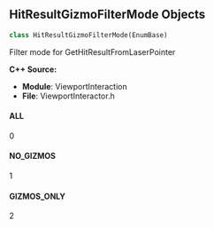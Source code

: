 ## HitResultGizmoFilterMode Objects

```python
class HitResultGizmoFilterMode(EnumBase)
```

Filter mode for GetHitResultFromLaserPointer

**C++ Source:**

- **Module**: ViewportInteraction
- **File**: ViewportInteractor.h

<a id="unreal.HitResultGizmoFilterMode.ALL"></a>

#### ALL

0

<a id="unreal.HitResultGizmoFilterMode.NO_GIZMOS"></a>

#### NO_GIZMOS

1

<a id="unreal.HitResultGizmoFilterMode.GIZMOS_ONLY"></a>

#### GIZMOS_ONLY

2

<a id="unreal.HDRCaptureGamut"></a>